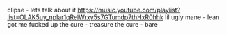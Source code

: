 clipse - lets talk about it
https://music.youtube.com/playlist?list=OLAK5uy_npIar1qRelWrxy5s7GTumdp7thHxR0hhk
lil ugly mane - lean got me fucked up
the cure - treasure
the cure - bare
